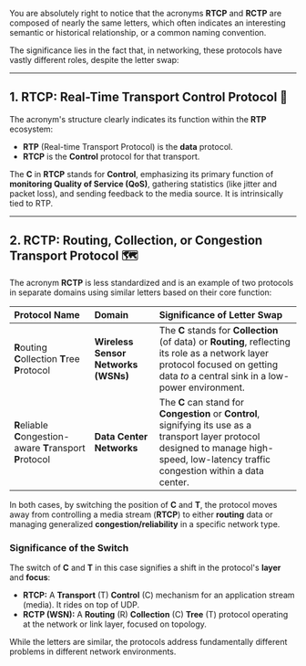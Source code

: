 You are absolutely right to notice that the acronyms **RTCP** and **RCTP** are composed of nearly the same letters, which often indicates an interesting semantic or historical relationship, or a common naming convention.

The significance lies in the fact that, in networking, these protocols have vastly different roles, despite the letter swap:

***

## 1. RTCP: Real-Time Transport **Control** Protocol 🎯

The acronym's structure clearly indicates its function within the **RTP** ecosystem:

* **RTP** (Real-time Transport Protocol) is the **data** protocol.
* **RTCP** is the **Control** protocol for that transport.

The **C** in **RTCP** stands for **Control**, emphasizing its primary function of **monitoring Quality of Service (QoS)**, gathering statistics (like jitter and packet loss), and sending feedback to the media source. It is intrinsically tied to RTP.

***

## 2. RCTP: Routing, Collection, or Congestion **Transport** Protocol 🗺️

The acronym **RCTP** is less standardized and is an example of two protocols in separate domains using similar letters based on their core function:

| Protocol Name | Domain | Significance of Letter Swap |
| :--- | :--- | :--- |
| **R**outing **C**ollection **T**ree **P**rotocol | **Wireless Sensor Networks (WSNs)** | The **C** stands for **Collection** (of data) or **Routing**, reflecting its role as a network layer protocol focused on getting data *to* a central sink in a low-power environment. |
| **R**eliable **C**ongestion-aware **T**ransport **P**rotocol | **Data Center Networks** | The **C** can stand for **Congestion** or **Control**, signifying its use as a transport layer protocol designed to manage high-speed, low-latency traffic congestion within a data center. |

In both cases, by switching the position of **C** and **T**, the protocol moves away from controlling a media stream (**RTCP**) to either **routing** data or managing generalized **congestion/reliability** in a specific network type.

### Significance of the Switch

The switch of **C** and **T** in this case signifies a shift in the protocol's **layer** and **focus**:

* **RTCP:** A **Transport** (T) **Control** (C) mechanism for an application stream (media). It rides on top of UDP.
* **RCTP (WSN):** A **Routing** (R) **Collection** (C) **Tree** (T) protocol operating at the network or link layer, focused on topology.

While the letters are similar, the protocols address fundamentally different problems in different network environments.
